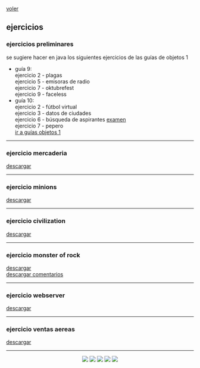 [voler](index.md)<br/>
## ejercicios

### ejercicios preliminares
se sugiere hacer en java los siguientes ejercicios de las guías de objetos 1<br>
 * guía 9:<br/>
     ejercicio 2 - plagas<br/>
     ejercicio 5 - emisoras de radio<br/>
     ejercicio 7 - oktubrefest<br/>
     ejercicio 9 - faceless<br/>
 * guía 10:<br/>
     ejercicio 2 - fútbol virtual<br/>
     ejercicio 3 - datos de ciudades<br/>
     ejercicio 6 - búsqueda de aspirantes&nbsp;<a href="material/documentos/ejercicios/examen.zip" target="_blank">examen</a><br/>
     ejercicio 7 - pepero<br/>
[ir a guías objetos 1](https://objetos1wollokunq.gitlab.io/material/#guides)<br/>

<hr/>

### ejercicio mercaderia
<a href="material/documentos/ejercicios/mercaderia.pdf" target="_blank">descargar</a>

<hr/>

### ejercicio minions
<a href="material/documentos/ejercicios/minions-modificado.pdf" target="_blank">descargar</a>

<hr/>

### ejercicio civilization
<a href="material/documentos/ejercicios/civilization.pdf" target="_blank">descargar</a>

<hr/>

### ejercicio monster of rock
<a href="material/documentos/ejercicios/monsters-of-rock.pdf" target="_blank">descargar</a><br/>
<a href="material/documentos/ejercicios/monsters-of-rock-comentarios.pdf" target="_blank">descargar comentarios</a>

<hr/>

### ejercicio webserver
<a href="material/documentos/ejercicios/webserver.pdf" target="_blank">descargar</a>

<hr/>

### ejercicio ventas aereas
<a href="material/documentos/ejercicios/ventas-aereas.pdf" target="_blank">descargar</a>

<hr/>

<center><img src="imagenes/logo-java-1.png" />&nbsp;<img src="imagenes/logo-linux-1.png" />&nbsp;<img src="imagenes/logo-java-2.png" />&nbsp;<img src="imagenes/logo-tomcat.png" />&nbsp;<img src="imagenes/logo-lamadrid-1.png" /></center>

